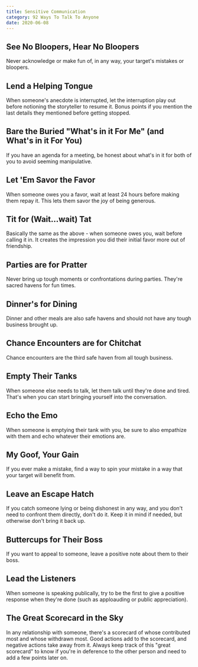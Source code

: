 ```yaml
---
title: Sensitive Communication
category: 92 Ways To Talk To Anyone
date: 2020-06-08
---
```


## See No Bloopers, Hear No Bloopers

Never acknowledge or make fun of, in any way, your target's mistakes or bloopers.

## Lend a Helping Tongue

When someone's anecdote is interrupted, let the interruption play out before notioning the storyteller to resume it. Bonus points if you mention the last details they mentioned before getting stopped.

## Bare the Buried "What's in it For Me" (and What's in it For You)

If you have an agenda for a meeting, be honest about what's in it for both of you to avoid seeming manipulative.

## Let 'Em Savor the Favor

When someone owes you a favor, wait at least 24 hours before making them repay it. This lets them savor the joy of being generous.

## Tit for (Wait...wait) Tat

Basically the same as the above - when someone owes you, wait before calling it in. It creates the impression you did their initial favor more out of friendship.

## Parties are for Pratter

Never bring up tough moments or confrontations during parties. They're sacred havens for fun times.

## Dinner's for Dining

Dinner and other meals are also safe havens and should not have any tough business brought up.

## Chance Encounters are for Chitchat

Chance encounters are the third safe haven from all tough business.

## Empty Their Tanks

When someone else needs to talk, let them talk until they're done and tired. That's when you can start bringing yourself into the conversation.

## Echo the Emo

When someone is emptying their tank with you, be sure to also empathize with them and echo whatever their emotions are.

## My Goof, Your Gain

If you ever make a mistake, find a way to spin your mistake in a way that your target will benefit from.

## Leave an Escape Hatch

If you catch someone lying or being dishonest in any way, and you don't need to confront them directly, don't do it. Keep it in mind if needed, but otherwise don't bring it back up.

## Buttercups for Their Boss

If you want to appeal to someone, leave a positive note about them to their boss.

## Lead the Listeners

When someone is speaking publically, try to be the first to give a positive response when they're done (such as apploauding or public appreciation).

## The Great Scorecard in the Sky

In any relationship with someone, there's a scorecard of whose contributed most and whose withdrawn most. Good actions add to the scorecard, and negative actions take away from it. Always keep track of this "great scorecard" to know if you're in deference to the other person and need to add a few points later on.

